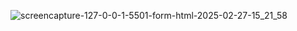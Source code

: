 ![screencapture-127-0-0-1-5501-form-html-2025-02-27-15_21_58](https://github.com/user-attachments/assets/fed87634-dc15-4b44-aeb5-6c1413a88881)
